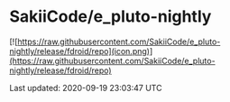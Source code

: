 
# SakiiCode/e_pluto-nightly

[![https://raw.githubusercontent.com/SakiiCode/e_pluto-nightly/release/fdroid/repo](icon.png)](https://raw.githubusercontent.com/SakiiCode/e_pluto-nightly/release/fdroid/repo)

Last updated: 2020-09-19 23:03:47 UTC